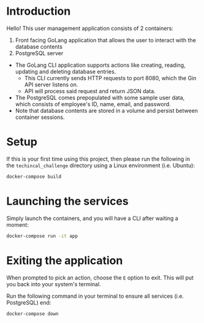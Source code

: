 # Introduction

Hello! This user management application consists of 2 containers:
1. Front facing GoLang application that allows the user to interact with the database contents
1. PostgreSQL server

* The GoLang CLI application supports actions like creating, reading, updating and deleting database entries.
    * This CLI currently sends HTTP requests to port 8080, which the Gin API server listens on.
    * API will process said request and return JSON data.
* The PostgreSQL comes prepopulated with some sample user data, which consists of employee's ID, name, email, and password. 
* Note that database contents are stored in a volume and persist between container sessions.

# Setup
If this is your first time using this project, then please run the following in the `techincal_challenge` directory using a Linux environment (i.e. Ubuntu):

```bash
docker-compose build
```

# Launching the services
Simply launch the containers, and you will have a CLI after waiting a moment:

```bash
docker-compose run -it app
```

# Exiting the application
When prompted to pick an action, choose the `E` option to exit. This will put you back into your system's terminal.

Run the following command in your terminal to ensure all services (i.e. PostgreSQL) end:

```bash
docker-compose down
```

<!-- # Debugging
If you run into the following issue when trying to launch the services, the problem may be caused by Git when cloning the repository.

```bash
postgres-1  | /usr/bin/env: ‘bash\r’: No such file or directory
postgres-1  | /usr/bin/env: use -[v]S to pass options in shebang lines
postgres-1 exited with code 127
```

To resolve, please change the way Git handles line endings by running this config command:
```bash
git config --global core.autocrlf false
```

Then reclone the repository with the new Git confguration and try building/running again. -->